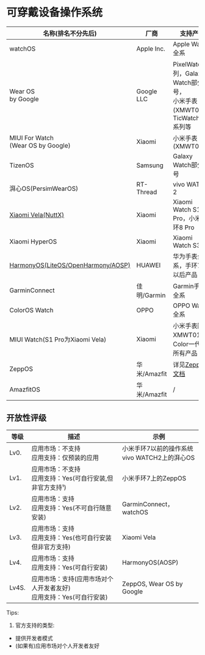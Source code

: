 # 可穿戴设备操作系统

| 名称(排名不分先后)                                               | 厂商         | 支持产品                                                                                    | 开放性                                           |
|----------------------------------------------------------|------------|-----------------------------------------------------------------------------------------|-----------------------------------------------|
| watchOS                                                  | Apple Inc. | Apple Watch全系                                                                           | Lv2.                                          |
| Wear OS<br />by Google                                   | Google LLC | PixelWatch系列，Galaxy Watch部分型号，<br />小米手表(XMWT01)，TicWatch Pro系列等                        | Lv4.                                          |
| MIUI For Watch<br />(Wear OS by Google)                  | Xiaomi     | 小米手表(XMWT01)                                                                            | Lv4.                                          |
| TizenOS                                                  | Samsung    | Galaxy Watch部分型号                                                                        | Unknown                                       |
| 湃心OS(PersimWearOS)                                       | RT-Thread  | vivo WATCH 2                                                                            | Lv1/Lv0(vivo WATCH2)                          |
| [Xiaomi Vela(NuttX)](XiaomiVela.md)                      | Xiaomi     | Xiaomi Watch S1 Pro，小米手环8 Pro                                                           | Lv3.                                          |
| Xiaomi HyperOS                                           | Xiaomi     | Xiaomi Watch S3                                                                         | Lv3.                                          |
| [HarmonyOS(LiteOS/OpenHarmony/AOSP)](HarmonyOS_Watch.md) | HUAWEI     | 华为手表全系，手环7及以后产品                                                                         | Lv2.(LiteOS/OpenHarmony)<br />Lv4.(With AOSP) |
| GarminConnect                                            | 佳明/Garmin  | Garmin手表全系                                                                              | Lv2.(Unstable)                                |
| ColorOS Watch                                            | OPPO       | OPPO Watch全系                                                                            | Lv4.                                          |
| MIUI Watch(S1 Pro为Xiaomi Vela)                           | Xiaomi     | 小米手表除XMWT01，Color一代外所有产品                                                                | Lv4.(vela)                                    |
| ZeppOS                                                   | 华米/Amazfit | 详见[ZeppOS文档](https://docs.zepp.com/zh-cn/docs/reference/related-resources/device-list/) | Lv4S.                                         |
| AmazfitOS                                                | 华米/Amazfit | /                                                                                       | Unknown                                       |

## 开放性评级

| 等级  | 描述                                                                    | 示例                                               |
| ----- | ----------------------------------------------------------------------- | -------------------------------------------------- |
| Lv0.  | 应用市场：不支持<br />应用支持：仅预装的应用                            | 小米手环7以前的操作系统<br />vivo WATCH2上的湃心OS |
| Lv1.  | 应用市场：不支持<br />应用支持：Yes(可自行安装,但非官方支持¹)          | 小米手环7上的ZeppOS                                |
| Lv2.  | 应用市场：支持<br />应用支持：Yes(不可自行随意安装)                     | GarminConnect，watchOS                             |
| Lv3.  | 应用市场：支持<br />应用支持：Yes(也可自行安装但非官方支持)             | Xiaomi Vela                                        |
| Lv4.  | 应用市场：支持<br />应用支持：Yes(可自行安装)                           | HarmonyOS(AOSP)                                    |
| Lv4S. | 应用市场：支持(应用市场对个人开发者友好)<br />应用支持：Yes(可自行安装) | ZeppOS, Wear OS by Google                          |

Tips:

1. 官方支持的类型:
 - 提供开发者模式
 - (如果有)应用市场对个人开发者友好